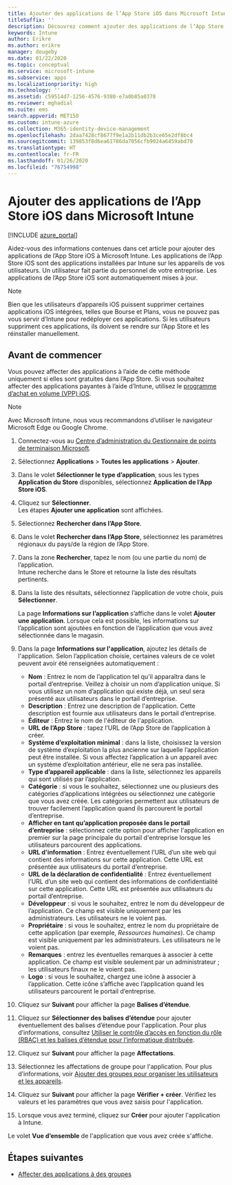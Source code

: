 ```yaml
---
title: Ajouter des applications de l’App Store iOS dans Microsoft Intune
titleSuffix: ''
description: Découvrez comment ajouter des applications de l’App Store iOS à Microsoft Intune. Vous pouvez affecter des applications à l’aide de cette méthode si elles sont gratuites dans l’App Store.
keywords: Intune
author: Erikre
ms.author: erikre
manager: dougeby
ms.date: 01/22/2020
ms.topic: conceptual
ms.service: microsoft-intune
ms.subservice: apps
ms.localizationpriority: high
ms.technology: ''
ms.assetid: c59514d7-1256-4576-9380-e7a0b85a0378
ms.reviewer: mghadial
ms.suite: ems
search.appverid: MET150
ms.custom: intune-azure
ms.collection: M365-identity-device-management
ms.openlocfilehash: 2daa7428cf8677f9e1a2b11db2b3ce65e2df8bc4
ms.sourcegitcommit: 139853f8d6ea61786da7056cfb9024a6459abd70
ms.translationtype: HT
ms.contentlocale: fr-FR
ms.lasthandoff: 01/26/2020
ms.locfileid: "76754998"
---
```

# <a name="add-ios-store-apps-to-microsoft-intune"></a>Ajouter des applications de l’App Store iOS dans Microsoft Intune

[!INCLUDE [azure_portal](../includes/azure_portal.md)]

Aidez-vous des informations contenues dans cet article pour ajouter des applications de l’App Store iOS à Microsoft Intune. Les applications de l’App Store iOS sont des applications installées par Intune sur les appareils de vos utilisateurs. Un utilisateur fait partie du personnel de votre entreprise. Les applications de l’App Store iOS sont automatiquement mises à jour.

>[!NOTE]
>Bien que les utilisateurs d’appareils iOS puissent supprimer certaines applications iOS intégrées, telles que Bourse et Plans, vous ne pouvez pas vous servir d’Intune pour redéployer ces applications. Si les utilisateurs suppriment ces applications, ils doivent se rendre sur l’App Store et les réinstaller manuellement.

## <a name="before-you-start"></a>Avant de commencer

Vous pouvez affecter des applications à l’aide de cette méthode uniquement si elles sont gratuites dans l’App Store. Si vous souhaitez affecter des applications payantes à l’aide d’Intune, utilisez le [programme d’achat en volume (VPP) iOS](vpp-apps-ios.md).

>[!NOTE]
>Avec Microsoft Intune, nous vous recommandons d’utiliser le navigateur Microsoft Edge ou Google Chrome.

1. Connectez-vous au [Centre d’administration du Gestionnaire de points de terminaison Microsoft](https://go.microsoft.com/fwlink/?linkid=2109431).
2. Sélectionnez **Applications** > **Toutes les applications** > **Ajouter**.
3. Dans le volet **Sélectionner le type d’application**, sous les types **Application du Store** disponibles, sélectionnez **Application de l’App Store iOS**.
4. Cliquez sur **Sélectionner**.<br>
   Les étapes **Ajouter une application** sont affichées.
5. Sélectionnez **Rechercher dans l’App Store**.
6. Dans le volet **Rechercher dans l’App Store**, sélectionnez les paramètres régionaux du pays/de la région de l’App Store.
7. Dans la zone **Rechercher**, tapez le nom (ou une partie du nom) de l’application.  
    Intune recherche dans le Store et retourne la liste des résultats pertinents.
8. Dans la liste des résultats, sélectionnez l’application de votre choix, puis **Sélectionner**.<br>

   La page **Informations sur l’application** s’affiche dans le volet **Ajouter une application**. Lorsque cela est possible, les informations sur l’application sont ajoutées en fonction de l’application que vous avez sélectionnée dans le magasin.

9. Dans la page **Informations sur l'application**, ajoutez les détails de l'application. Selon l’application choisie, certaines valeurs de ce volet peuvent avoir été renseignées automatiquement :
    - **Nom** : Entrez le nom de l’application tel qu’il apparaîtra dans le portail d’entreprise. Veillez à choisir un nom d’application unique. Si vous utilisez un nom d’application qui existe déjà, un seul sera présenté aux utilisateurs dans le portail d’entreprise.
    - **Description** : Entrez une description de l'application. Cette description est fournie aux utilisateurs dans le portail d’entreprise.
    - **Éditeur** : Entrez le nom de l'éditeur de l'application.
    - **URL de l’App Store** : tapez l’URL de l’App Store de l’application à créer.
    - **Système d’exploitation minimal** : dans la liste, choisissez la version de système d’exploitation la plus ancienne sur laquelle l’application peut être installée. Si vous affectez l’application à un appareil avec un système d’exploitation antérieur, elle ne sera pas installée.
    - **Type d’appareil applicable** : dans la liste, sélectionnez les appareils qui sont utilisés par l’application.
    - **Catégorie** : si vous le souhaitez, sélectionnez une ou plusieurs des catégories d’applications intégrées ou sélectionnez une catégorie que vous avez créée. Les catégories permettent aux utilisateurs de trouver facilement l’application quand ils parcourent le portail d’entreprise.
    - **Afficher en tant qu’application proposée dans le portail d’entreprise** : sélectionnez cette option pour afficher l'application en premier sur la page principale du portail d'entreprise lorsque les utilisateurs parcourent des applications.
    - **URL d'information** : Entrez éventuellement l’URL d’un site web qui contient des informations sur cette application. Cette URL est présentée aux utilisateurs du portail d’entreprise.
    - **URL de la déclaration de confidentialité** : Entrez éventuellement l’URL d’un site web qui contient des informations de confidentialité sur cette application. Cette URL est présentée aux utilisateurs du portail d’entreprise.
    - **Développeur** : si vous le souhaitez, entrez le nom du développeur de l’application. Ce champ est visible uniquement par les administrateurs. Les utilisateurs ne le voient pas.
    - **Propriétaire** : si vous le souhaitez, entrez le nom du propriétaire de cette application (par exemple, *Ressources humaines*). Ce champ est visible uniquement par les administrateurs. Les utilisateurs ne le voient pas.
    - **Remarques** : entrez les éventuelles remarques à associer à cette application. Ce champ est visible seulement par un administrateur ; les utilisateurs finaux ne le voient pas.
    - **Logo** : si vous le souhaitez, chargez une icône à associer à l’application. Cette icône s’affiche avec l’application quand les utilisateurs parcourent le portail d’entreprise.
10. Cliquez sur **Suivant** pour afficher la page **Balises d’étendue**.
11. Cliquez sur **Sélectionner des balises d’étendue** pour ajouter éventuellement des balises d’étendue pour l'application. Pour plus d’informations, consultez [Utiliser le contrôle d’accès en fonction du rôle (RBAC) et les balises d’étendue pour l’informatique distribuée](~/fundamentals/scope-tags.md).
12. Cliquez sur **Suivant** pour afficher la page **Affectations**.
13. Sélectionnez les affectations de groupe pour l'application. Pour plus d’informations, voir [Ajouter des groupes pour organiser les utilisateurs et les appareils](~/fundamentals/groups-add.md). 
14. Cliquez sur **Suivant** pour afficher la page **Vérifier + créer**. Vérifiez les valeurs et les paramètres que vous avez saisis pour l'application.
15. Lorsque vous avez terminé, cliquez sur **Créer** pour ajouter l'application à Intune.

Le volet **Vue d’ensemble** de l'application que vous avez créée s'affiche.

## <a name="next-steps"></a>Étapes suivantes

- [Affecter des applications à des groupes](apps-deploy.md)
